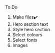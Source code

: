 To Do

1. Make files✔️
 1. Hero section text
 2. Style hero section
2. Select colours
3. Select fonts
4. Images

